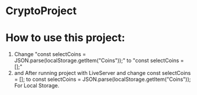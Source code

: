 # CryptoProject


# How to use this project:

1. Change "const selectCoins = JSON.parse(localStorage.getItem("Coins"));" to "const selectCoins = [];"
2. and After running project with LiveServer and change const selectCoins = []; to const selectCoins = JSON.parse(localStorage.getItem("Coins")); For Local Storage.
